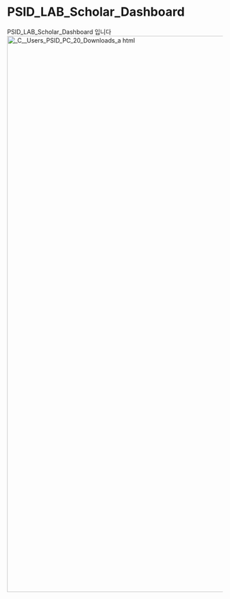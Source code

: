 # PSID_LAB_Scholar_Dashboard
PSID_LAB_Scholar_Dashboard 입니다
<img width="1382" height="1297" alt="_C__Users_PSID_PC_20_Downloads_a html" src="https://github.com/user-attachments/assets/53744c32-f356-4145-9fa6-57113519997e" />
